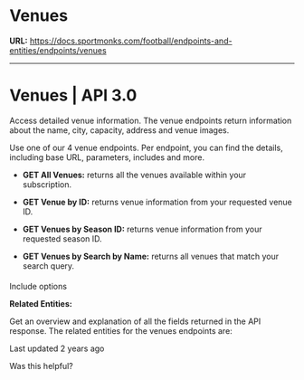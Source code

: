 # Venues

**URL:** https://docs.sportmonks.com/football/endpoints-and-entities/endpoints/venues

---

# Venues | API 3.0

Access detailed venue information. The venue endpoints return information about the name, city, capacity, address and venue images.

Use one of our 4 venue endpoints. Per endpoint, you can find the details, including base URL, parameters, includes and more.

*   **GET All Venues:** returns all the venues available within your subscription.
    
*   **GET Venue by ID:** returns venue information from your requested venue ID.
    
*   **GET Venues by Season ID:** returns venue information from your requested season ID.
    
*   **GET Venues by Search by Name:** returns all venues that match your search query.
    

#### 

Include options

**Related Entities:**

Get an overview and explanation of all the fields returned in the API response. The related entities for the venues endpoints are:

Last updated 2 years ago

Was this helpful?